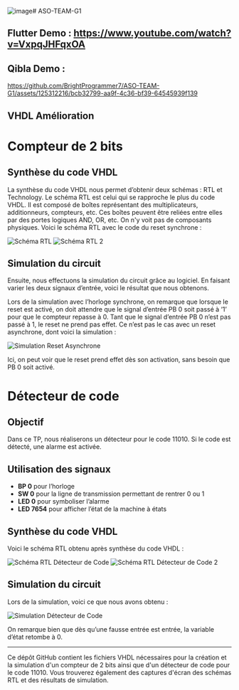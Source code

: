 ![image](https://github.com/BrightProgrammer7/ASO-TEAM-G1/assets/107751911/01a3282f-bd5c-4841-92ff-ebc6b3a5eebe)# ASO-TEAM-G1 
## Flutter Demo : https://www.youtube.com/watch?v=VxpqJHFqxOA
## Qibla Demo : 

https://github.com/BrightProgrammer7/ASO-TEAM-G1/assets/125312216/bcb32799-aa9f-4c36-bf39-64545939f139

## VHDL Amélioration

# Compteur de 2 bits

## Synthèse du code VHDL
La synthèse du code VHDL nous permet d’obtenir deux schémas : RTL et Technology. Le schéma RTL est celui qui se rapproche le plus du code VHDL. Il est composé de boîtes représentant des multiplicateurs, additionneurs, compteurs, etc. Ces boîtes peuvent être reliées entre elles par des portes logiques AND, OR, etc. On n'y voit pas de composants physiques. Voici le schéma RTL avec le code du reset synchrone :

![Schéma RTL](https://github.com/BrightProgrammer7/ASO-TEAM-G1/assets/107751911/d1a9577a-c6b3-434f-828a-33bf5d86da85) 
![Schéma RTL 2](https://github.com/BrightProgrammer7/ASO-TEAM-G1/assets/107751911/cdadc998-e654-4031-be54-7606013f3277)

## Simulation du circuit
Ensuite, nous effectuons la simulation du circuit grâce au logiciel. En faisant varier les deux signaux d’entrée, voici le résultat que nous obtenons.

Lors de la simulation avec l’horloge synchrone, on remarque que lorsque le reset est activé, on doit attendre que le signal d’entrée PB 0 soit passé à ‘1’ pour que le compteur repasse à 0. Tant que le signal d’entrée PB 0 n’est pas passé à 1, le reset ne prend pas effet. Ce n’est pas le cas avec un reset asynchrone, dont voici la simulation :

![Simulation Reset Asynchrone](https://github.com/BrightProgrammer7/ASO-TEAM-G1/assets/107751911/0cc61ad5-137a-4e6b-8200-edaec0d0598c)

Ici, on peut voir que le reset prend effet dès son activation, sans besoin que PB 0 soit activé.

# Détecteur de code

## Objectif
Dans ce TP, nous réaliserons un détecteur pour le code 11010. Si le code est détecté, une alarme est activée. 

## Utilisation des signaux
- **BP 0** pour l’horloge
- **SW 0** pour la ligne de transmission permettant de rentrer 0 ou 1
- **LED 0** pour symboliser l’alarme
- **LED 7654** pour afficher l’état de la machine à états

## Synthèse du code VHDL
Voici le schéma RTL obtenu après synthèse du code VHDL :

![Schéma RTL Détecteur de Code](https://github.com/BrightProgrammer7/ASO-TEAM-G1/assets/107751911/2106662e-3333-4790-a68d-b9cbae1b02e1)
![Schéma RTL Détecteur de Code 2](https://github.com/BrightProgrammer7/ASO-TEAM-G1/assets/107751911/853116f9-d1e8-4428-ae0b-928c6490d17b)

## Simulation du circuit
Lors de la simulation, voici ce que nous avons obtenu :

![Simulation Détecteur de Code](https://github.com/BrightProgrammer7/ASO-TEAM-G1/assets/107751911/c2031f84-99cb-4ea1-8f52-504a0e0026b5)

On remarque bien que dès qu’une fausse entrée est entrée, la variable d’état retombe à 0.

---

Ce dépôt GitHub contient les fichiers VHDL nécessaires pour la création et la simulation d'un compteur de 2 bits ainsi que d'un détecteur de code pour le code 11010. Vous trouverez également des captures d'écran des schémas RTL et des résultats de simulation.
